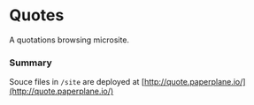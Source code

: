 # Quotes

A quotations browsing microsite.

### Summary

Souce files in `/site` are deployed at [http://quote.paperplane.io/](http://quote.paperplane.io/)